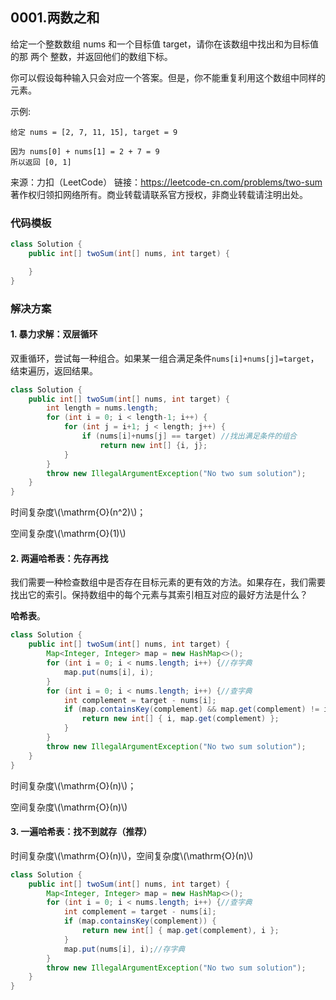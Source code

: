 <script type="text/javascript" src="http://cdn.mathjax.org/mathjax/latest/MathJax.js?config=default"></script>

## 0001.两数之和

给定一个整数数组 nums 和一个目标值 target，请你在该数组中找出和为目标值的那 两个 整数，并返回他们的数组下标。

你可以假设每种输入只会对应一个答案。但是，你不能重复利用这个数组中同样的元素。

示例:

```
给定 nums = [2, 7, 11, 15], target = 9

因为 nums[0] + nums[1] = 2 + 7 = 9
所以返回 [0, 1]
```

来源：力扣（LeetCode）
链接：https://leetcode-cn.com/problems/two-sum
著作权归领扣网络所有。商业转载请联系官方授权，非商业转载请注明出处。

### 代码模板

``` java
class Solution {
    public int[] twoSum(int[] nums, int target) {

    }
}
```

### 解决方案

#### 1. 暴力求解：双层循环

双重循环，尝试每一种组合。如果某一组合满足条件`nums[i]+nums[j]=target`，结束遍历，返回结果。

``` java
class Solution {
    public int[] twoSum(int[] nums, int target) {
    	int length = nums.length;
		for (int i = 0; i < length-1; i++) {
			for (int j = i+1; j < length; j++) {
                if (nums[i]+nums[j] == target) //找出满足条件的组合
                    return new int[] {i, j};
            }
        }
        throw new IllegalArgumentException("No two sum solution");
    }
}
```

时间复杂度\\(\mathrm{O}(n^2)\\)；

空间复杂度\\(\mathrm{O}(1)\\)

#### 2. 两遍哈希表：先存再找

我们需要一种检查数组中是否存在目标元素的更有效的方法。如果存在，我们需要找出它的索引。保持数组中的每个元素与其索引相互对应的最好方法是什么？

**哈希表**。

``` java
class Solution {
    public int[] twoSum(int[] nums, int target) {
        Map<Integer, Integer> map = new HashMap<>();
        for (int i = 0; i < nums.length; i++) {//存字典
            map.put(nums[i], i);
        }
        for (int i = 0; i < nums.length; i++) {//查字典
            int complement = target - nums[i];
            if (map.containsKey(complement) && map.get(complement) != i) {
                return new int[] { i, map.get(complement) };
            }
        }
        throw new IllegalArgumentException("No two sum solution");
    }
}
```

时间复杂度\\(\mathrm{O}(n)\\)；

空间复杂度\\(\mathrm{O}(n)\\)

#### 3. 一遍哈希表：找不到就存（推荐）

时间复杂度\\(\mathrm{O}(n)\\)，空间复杂度\\(\mathrm{O}(n)\\)

``` java
class Solution {
    public int[] twoSum(int[] nums, int target) {
        Map<Integer, Integer> map = new HashMap<>();
        for (int i = 0; i < nums.length; i++) {//查字典
            int complement = target - nums[i];
            if (map.containsKey(complement)) {
                return new int[] { map.get(complement), i };
            }
            map.put(nums[i], i);//存字典
        }
        throw new IllegalArgumentException("No two sum solution");
    }
}
```


